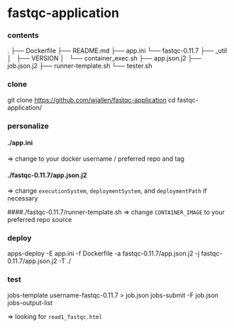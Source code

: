 # fastqc-application

### contents
.
├── Dockerfile
├── README.md
├── app.ini
└── fastqc-0.11.7
    ├── _util
    │   ├── VERSION
    │   └── container_exec.sh
    ├── app.json.j2
    ├── job.json.j2
    ├── runner-template.sh
    └── tester.sh


### clone
git clone https://github.com/wjallen/fastqc-application
cd fastqc-application/


### personalize
#### ./app.ini
=> change to your docker username / preferred repo and tag

#### ./fastqc-0.11.7/app.json.j2
=> change `executionSystem`, `deploymentSystem`, and `deploymentPath` if necessary

####./fastqc-0.11.7/runner-template.sh
=> change `CONTAINER_IMAGE` to your preferred repo source


### deploy
apps-deploy -E app.ini -f Dockerfile -a fastqc-0.11.7/app.json.j2 -j fastqc-0.11.7/app.json.j2 -T ./


### test
jobs-template username-fastqc-0.11.7 > job.json
jobs-submit -F job.json
jobs-output-list <jobid>

=> looking for `read1_fastqc.html`

